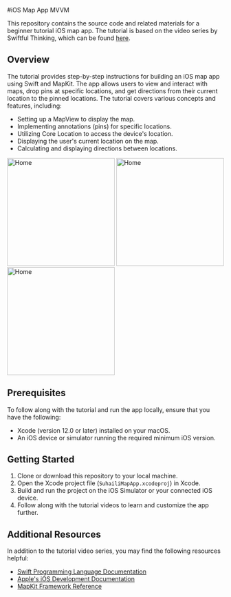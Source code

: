 #iOS Map App MVVM

This repository contains the source code and related materials for a beginner tutorial iOS map app. The tutorial is based on the video series by Swiftful Thinking, which can be found [here](https://www.youtube.com/playlist?list=PLwvDm4Vfkdpha5eVTjLM0eRlJ7-yDDwBk).

## Overview

The tutorial provides step-by-step instructions for building an iOS map app using Swift and MapKit. The app allows users to view and interact with maps, drop pins at specific locations, and get directions from their current location to the pinned locations. The tutorial covers various concepts and features, including:

- Setting up a MapView to display the map.
- Implementing annotations (pins) for specific locations.
- Utilizing Core Location to access the device's location.
- Displaying the user's current location on the map.
- Calculating and displaying directions between locations.

<img src="https://github.com/suhailii/iOS-Map-App-MVVM/assets/74708728/596a2916-b38d-42a9-ad07-5b97f443c0e2" alt="Home" width="250">
<img src="https://github.com/suhailii/iOS-Map-App-MVVM/assets/74708728/62ee7bc9-c559-4a5d-9ec2-20fdab61d306" alt="Home" width="250">
<img src="https://github.com/suhailii/iOS-Map-App-MVVM/assets/74708728/75b3383a-a068-4136-b4cd-1e1e085fa90f" alt="Home" width="250">

## Prerequisites

To follow along with the tutorial and run the app locally, ensure that you have the following:

- Xcode (version 12.0 or later) installed on your macOS.
- An iOS device or simulator running the required minimum iOS version.

## Getting Started

1. Clone or download this repository to your local machine.
2. Open the Xcode project file (`SuhailiMapApp.xcodeproj`) in Xcode.
3. Build and run the project on the iOS Simulator or your connected iOS device.
4. Follow along with the tutorial videos to learn and customize the app further.

## Additional Resources

In addition to the tutorial video series, you may find the following resources helpful:

- [Swift Programming Language Documentation](https://docs.swift.org/swift-book/)
- [Apple's iOS Development Documentation](https://developer.apple.com/documentation/ios/)
- [MapKit Framework Reference](https://developer.apple.com/documentation/mapkit/)

